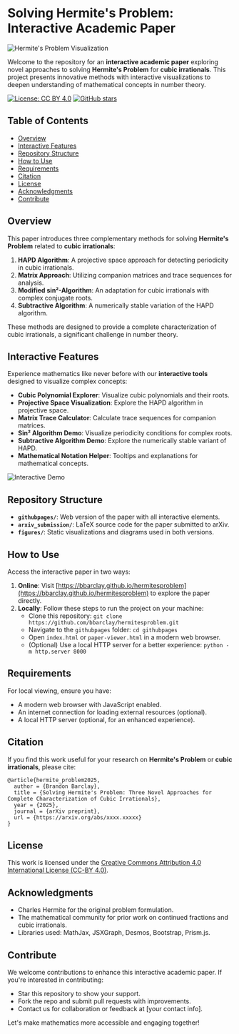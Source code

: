 # Solving Hermite's Problem: Interactive Academic Paper

![Hermite's Problem Visualization](https://via.placeholder.com/1200x300?text=Hermite%27s+Problem+Interactive+Paper)

Welcome to the repository for an **interactive academic paper** exploring novel approaches to solving **Hermite's Problem** for **cubic irrationals**. This project presents innovative methods with interactive visualizations to deepen understanding of mathematical concepts in number theory.

[![License: CC BY 4.0](https://img.shields.io/badge/License-CC%20BY%204.0-lightgrey.svg)](https://creativecommons.org/licenses/by/4.0/)
[![GitHub stars](https://img.shields.io/github/stars/bbarclay/hermitesproblem.svg?style=social&label=Star&maxAge=2592000)](https://GitHub.com/bbarclay/hermitesproblem/stargazers/)

## Table of Contents
- [Overview](#overview)
- [Interactive Features](#interactive-features)
- [Repository Structure](#repository-structure)
- [How to Use](#how-to-use)
- [Requirements](#requirements)
- [Citation](#citation)
- [License](#license)
- [Acknowledgments](#acknowledgments)
- [Contribute](#contribute)

## Overview

This paper introduces three complementary methods for solving **Hermite's Problem** related to **cubic irrationals**:

1. **HAPD Algorithm**: A projective space approach for detecting periodicity in cubic irrationals.
2. **Matrix Approach**: Utilizing companion matrices and trace sequences for analysis.
3. **Modified sin²-Algorithm**: An adaptation for cubic irrationals with complex conjugate roots.
4. **Subtractive Algorithm**: A numerically stable variation of the HAPD algorithm.

These methods are designed to provide a complete characterization of cubic irrationals, a significant challenge in number theory.

## Interactive Features

Experience mathematics like never before with our **interactive tools** designed to visualize complex concepts:

- **Cubic Polynomial Explorer**: Visualize cubic polynomials and their roots.
- **Projective Space Visualization**: Explore the HAPD algorithm in projective space.
- **Matrix Trace Calculator**: Calculate trace sequences for companion matrices.
- **Sin² Algorithm Demo**: Visualize periodicity conditions for complex roots.
- **Subtractive Algorithm Demo**: Explore the numerically stable variant of HAPD.
- **Mathematical Notation Helper**: Tooltips and explanations for mathematical concepts.

![Interactive Demo](https://via.placeholder.com/800x400?text=Interactive+Demo+Preview)

## Repository Structure

- **`githubpages/`**: Web version of the paper with all interactive elements.
- **`arxiv_submission/`**: LaTeX source code for the paper submitted to arXiv.
- **`figures/`**: Static visualizations and diagrams used in both versions.

## How to Use

Access the interactive paper in two ways:

1. **Online**: Visit [https://bbarclay.github.io/hermitesproblem](https://bbarclay.github.io/hermitesproblem) to explore the paper directly.
2. **Locally**: Follow these steps to run the project on your machine:
   - Clone this repository: `git clone https://github.com/bbarclay/hermitesproblem.git`
   - Navigate to the `githubpages` folder: `cd githubpages`
   - Open `index.html` or `paper-viewer.html` in a modern web browser.
   - (Optional) Use a local HTTP server for a better experience: `python -m http.server 8000`

## Requirements

For local viewing, ensure you have:
- A modern web browser with JavaScript enabled.
- An internet connection for loading external resources (optional).
- A local HTTP server (optional, for an enhanced experience).

## Citation

If you find this work useful for your research on **Hermite's Problem** or **cubic irrationals**, please cite:

```
@article{hermite_problem2025,
  author = {Brandon Barclay},
  title = {Solving Hermite's Problem: Three Novel Approaches for Complete Characterization of Cubic Irrationals},
  year = {2025},
  journal = {arXiv preprint},
  url = {https://arxiv.org/abs/xxxx.xxxxx}
}
```

## License

This work is licensed under the [Creative Commons Attribution 4.0 International License (CC-BY 4.0)](https://creativecommons.org/licenses/by/4.0/).

## Acknowledgments

- Charles Hermite for the original problem formulation.
- The mathematical community for prior work on continued fractions and cubic irrationals.
- Libraries used: MathJax, JSXGraph, Desmos, Bootstrap, Prism.js.

## Contribute

We welcome contributions to enhance this interactive academic paper. If you're interested in contributing:
- Star this repository to show your support.
- Fork the repo and submit pull requests with improvements.
- Contact us for collaboration or feedback at [your contact info].

Let's make mathematics more accessible and engaging together! 